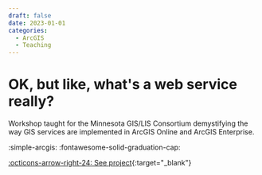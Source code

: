 ```yaml
---
draft: false 
date: 2023-01-01
categories:
  - ArcGIS
  - Teaching
---
```


# OK, but like, what's a web service really?

Workshop taught for the Minnesota GIS/LIS Consortium demystifying the way GIS services are implemented in ArcGIS Online and ArcGIS Enterprise.

:simple-arcgis:
:fontawesome-solid-graduation-cap:

[:octicons-arrow-right-24: See project](https://projects.travisormsby.com/web-service){:target="_blank"}